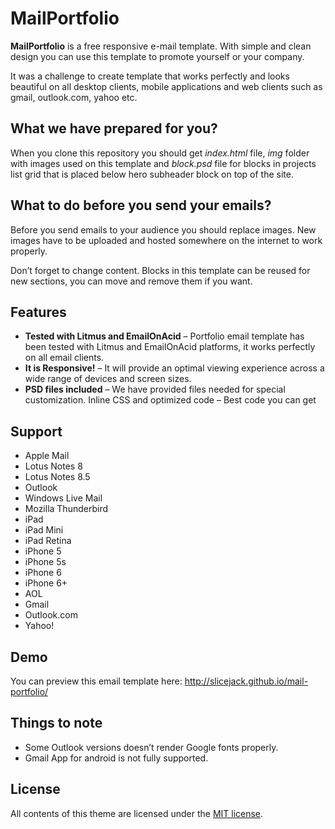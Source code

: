 # MailPortfolio
**MailPortfolio** is a free responsive e-mail template. With simple and clean design you can use this template to promote yourself or your company.

It was a challenge to create template that works perfectly and looks beautiful on all desktop clients, mobile applications and web clients such as gmail, outlook.com, yahoo etc.

## What we have prepared for you?
When you clone this repository you should get *index.html* file, *img* folder with images used on this template and *block.psd* file for blocks in projects list grid that is placed below hero subheader block on top of the site.

## What to do before you send your emails?
Before you send emails to your audience you should replace images. New images have to be uploaded and hosted somewhere on the internet to work properly.

Don’t forget to change content. Blocks in this template can be reused for new sections, you can move and remove them if you want.

## Features
- **Tested with Litmus and EmailOnAcid** – Portfolio email template has been tested with Litmus and EmailOnAcid platforms, it works perfectly on all email clients.
- **It is Responsive!** – It will provide an optimal viewing experience across a wide range of devices and screen sizes.
- **PSD files included** – We have provided files needed for special customization.
Inline CSS and optimized code – Best code you can get

## Support
- Apple Mail
- Lotus Notes 8
- Lotus Notes 8.5
- Outlook
- Windows Live Mail
- Mozilla Thunderbird
- iPad
- iPad Mini
- iPad Retina
- iPhone 5
- iPhone 5s
- iPhone 6
- iPhone 6+
- AOL
- Gmail
- Outlook.com
- Yahoo!

## Demo
You can preview this email template here: http://slicejack.github.io/mail-portfolio/

## Things to note
- Some Outlook versions doesn’t render Google fonts properly.
- Gmail App for android is not fully supported.

## License
All contents of this theme are licensed under the [MIT license](https://github.com/Slicejack/mail-portfolio/blob/master/LICENSE).
